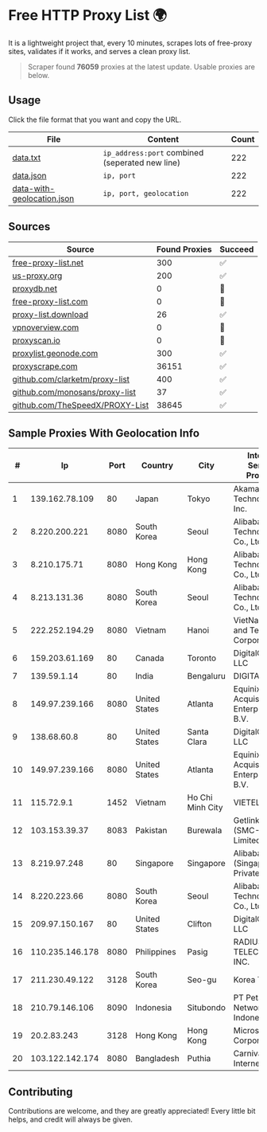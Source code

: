 
# Free HTTP Proxy List 🌍

It is a lightweight project that, every 10 minutes, scrapes lots of free-proxy sites, validates if it works, and serves a clean proxy list.


> Scraper found **76059** proxies at the latest update. Usable proxies are below.

## Usage

Click the file format that you want and copy the URL.


|File|Content|Count|
|----|-------|-----|
|[data.txt](https://raw.githubusercontent.com/themiralay/Proxy-List-World/master/data.txt)|`ip_address:port` combined (seperated new line)|222|
|[data.json](https://raw.githubusercontent.com/themiralay/Proxy-List-World/master/data.json)|`ip, port`|222|
|[data-with-geolocation.json](https://raw.githubusercontent.com/themiralay/Proxy-List-World/master/data-with-geolocation.json)|`ip, port, geolocation`|222|

## Sources

|Source|Found Proxies|Succeed|
|------|-------------|-------|
|[free-proxy-list.net](https://free-proxy-list.net)|300|✅|
|[us-proxy.org](https://www.us-proxy.org)|200|✅|
|[proxydb.net](http://proxydb.net)|0|🚫|
|[free-proxy-list.com](https://free-proxy-list.com/?page=&port=&type%5B%5D=http&type%5B%5D=https&up_time=0&search=Search)|0|🚫|
|[proxy-list.download](https://www.proxy-list.download/HTTP)|26|✅|
|[vpnoverview.com](https://vpnoverview.com/privacy/anonymous-browsing/free-proxy-servers)|0|🚫|
|[proxyscan.io](https://www.proxyscan.io)|0|🚫|
|[proxylist.geonode.com](https://proxylist.geonode.com/api/proxy-list?limit=300&page=1&sort_by=lastChecked&sort_type=desc&protocols=http,https)|300|✅|
|[proxyscrape.com](https://api.proxyscrape.com/v2/?request=displayproxies&protocol=http&timeout=10000&country=all&ssl=all&anonymity=all)|36151|✅|
|[github.com/clarketm/proxy-list](https://raw.githubusercontent.com/clarketm/proxy-list/master/proxy-list-raw.txt)|400|✅|
|[github.com/monosans/proxy-list](https://raw.githubusercontent.com/monosans/proxy-list/main/proxies/http.txt)|37|✅|
|[github.com/TheSpeedX/PROXY-List](https://raw.githubusercontent.com/TheSpeedX/PROXY-List/master/http.txt)|38645|✅|


## Sample Proxies With Geolocation Info

|#|Ip|Port|Country|City|Internet Service Provider|
|-|--|----|-------|----|-------------------------|
|1|139.162.78.109|80|Japan|Tokyo|Akamai Technologies, Inc.|
|2|8.220.200.221|8080|South Korea|Seoul|Alibaba (US) Technology Co., Ltd.|
|3|8.210.175.71|8080|Hong Kong|Hong Kong|Alibaba (US) Technology Co., Ltd.|
|4|8.213.131.36|8080|South Korea|Seoul|Alibaba (US) Technology Co., Ltd.|
|5|222.252.194.29|8080|Vietnam|Hanoi|VietNam Post and Telecom Corporation|
|6|159.203.61.169|80|Canada|Toronto|DigitalOcean, LLC|
|7|139.59.1.14|80|India|Bengaluru|DIGITALOCEAN|
|8|149.97.239.166|8080|United States|Atlanta|Equinix (EMEA) Acquisition Enterprises B.V.|
|9|138.68.60.8|80|United States|Santa Clara|DigitalOcean, LLC|
|10|149.97.239.166|8080|United States|Atlanta|Equinix (EMEA) Acquisition Enterprises B.V.|
|11|115.72.9.1|1452|Vietnam|Ho Chi Minh City|VIETELmetro|
|12|103.153.39.37|8083|Pakistan|Burewala|Getlinks (SMC-Private) Limited|
|13|8.219.97.248|80|Singapore|Singapore|Alibaba Cloud (Singapore) Private Limited|
|14|8.220.223.66|8080|South Korea|Seoul|Alibaba (US) Technology Co., Ltd.|
|15|209.97.150.167|80|United States|Clifton|DigitalOcean, LLC|
|16|110.235.146.178|8080|Philippines|Pasig|RADIUS TELECOMS, INC.|
|17|211.230.49.122|3128|South Korea|Seo-gu|Korea Telecom|
|18|210.79.146.106|8090|Indonesia|Situbondo|PT Petabyte Network Indonesia|
|19|20.2.83.243|3128|Hong Kong|Hong Kong|Microsoft Corporation|
|20|103.122.142.174|8080|Bangladesh|Puthia|Carnival Internet|



## Contributing

Contributions are welcome, and they are greatly appreciated! Every
little bit helps, and credit will always be given.


